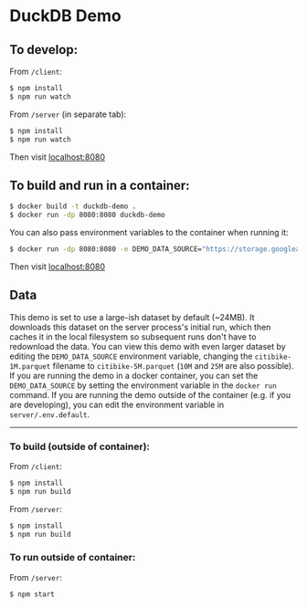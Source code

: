 # DuckDB Demo

## To develop:

From `/client`:

```sh
$ npm install
$ npm run watch
```

From `/server` (in separate tab):

```sh
$ npm install
$ npm run watch
```

Then visit [localhost:8080](http://localhost:8080)

## To build and run in a container:

```sh
$ docker build -t duckdb-demo .
$ docker run -dp 8080:8080 duckdb-demo
```

You can also pass environment variables to the container when running it:

```sh
$ docker run -dp 8080:8080 -e DEMO_DATA_SOURCE="https://storage.googleapis.com/jamsocket-demo-data/citibike-5M.parquet" duckdb-demo
```

Then visit [localhost:8080](http://localhost:8080)

## Data

This demo is set to use a large-ish dataset by default (~24MB). It downloads this dataset on the server process's initial run, which then caches it in the local filesystem so subsequent runs don't have to redownload the data. You can view this demo with even larger dataset by editing the `DEMO_DATA_SOURCE` environment variable, changing the `citibike-1M.parquet` filename to `citibike-5M.parquet` (`10M` and `25M` are also possible). If you are running the demo in a docker container, you can set the `DEMO_DATA_SOURCE` by setting the environment variable in the `docker run` command. If you are running the demo outside of the container (e.g. if you are developing), you can edit the environment variable in `server/.env.default`.

-----

### To build (outside of container):

From `/client`:

```sh
$ npm install
$ npm run build
```

From `/server`:

```sh
$ npm install
$ npm run build
```

### To run outside of container:

From `/server`:

```sh
$ npm start
```
